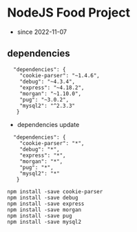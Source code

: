 # NodeJS Food Project

- since 2022-11-07

## dependencies

```
  "dependencies": {
    "cookie-parser": "~1.4.6",
    "debug": "~4.3.4",
    "express": "~4.18.2",
    "morgan": "~1.10.0",
    "pug": "~3.0.2",
    "mysql2": "^2.3.3"
   }
```

- dependencies update

```
  "dependencies": {
    "cookie-parser": "*",
    "debug": "*",
    "express": "*",
    "morgan": "*",
    "pug": "*",
    "mysql2": "*"
   }
```

```
npm install -save cookie-parser
npm install -save debug
npm install -save express
npm install -save morgan
npm install -save pug
npm install -save mysql2
```
